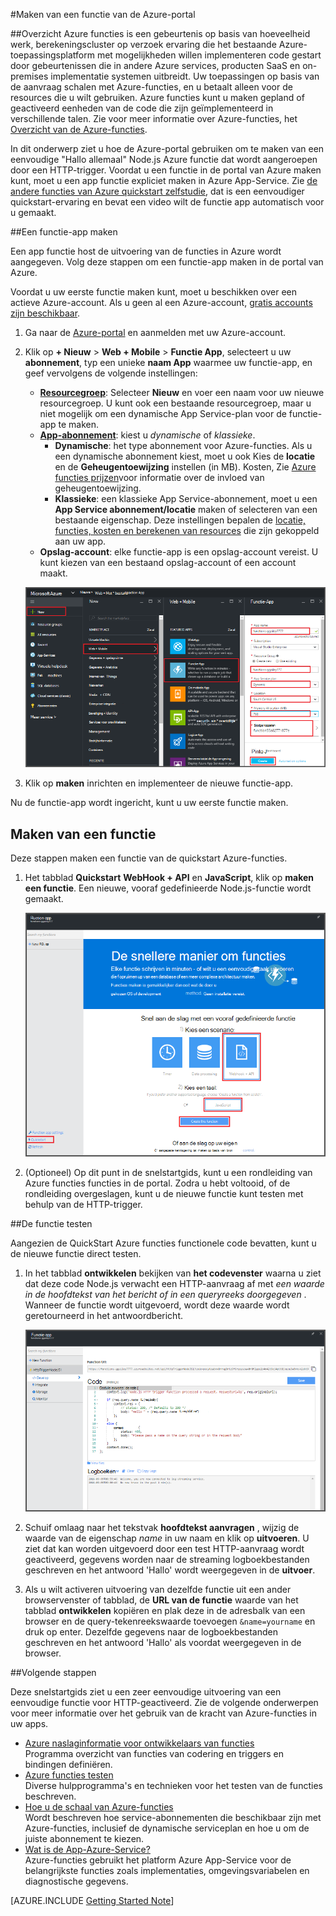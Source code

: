 <properties
   pageTitle="Maken van een functie van de Portal Azure | Microsoft Azure"
   description="Uw eerste Azure-functie, een toepassing als u kiest in meer dan twee minuten maken."
   services="functions"
   documentationCenter="na"
   authors="ggailey777"
   manager="erikre"
   editor=""
   tags=""
/>

<tags
   ms.service="functions"
   ms.devlang="multiple"
   ms.topic="article"
   ms.tgt_pltfrm="multiple"
   ms.workload="na"
   ms.date="09/08/2016"
   ms.author="glenga"/>

#<a name="create-a-function-from-the-azure-portal"></a>Maken van een functie van de Azure-portal

##<a name="overview"></a>Overzicht
Azure functies is een gebeurtenis op basis van hoeveelheid werk, berekeningscluster op verzoek ervaring die het bestaande Azure-toepassingsplatform met mogelijkheden willen implementeren code gestart door gebeurtenissen die in andere Azure services, producten SaaS en on-premises implementatie systemen uitbreidt. Uw toepassingen op basis van de aanvraag schalen met Azure-functies, en u betaalt alleen voor de resources die u wilt gebruiken. Azure functies kunt u maken gepland of geactiveerd eenheden van de code die zijn geïmplementeerd in verschillende talen. Zie voor meer informatie over Azure-functies, het [Overzicht van de Azure-functies](functions-overview.md).

In dit onderwerp ziet u hoe de Azure-portal gebruiken om te maken van een eenvoudige "Hallo allemaal" Node.js Azure functie dat wordt aangeroepen door een HTTP-trigger. Voordat u een functie in de portal van Azure maken kunt, moet u een app functie expliciet maken in Azure App-Service. Zie [de andere functies van Azure quickstart zelfstudie](functions-create-first-azure-function.md), dat is een eenvoudiger quickstart-ervaring en bevat een video wilt de functie app automatisch voor u gemaakt.

##<a name="create-a-function-app"></a>Een functie-app maken

Een app functie host de uitvoering van de functies in Azure wordt aangegeven. Volg deze stappen om een functie-app maken in de portal van Azure.

Voordat u uw eerste functie maken kunt, moet u beschikken over een actieve Azure-account. Als u geen al een Azure-account, [gratis accounts zijn beschikbaar](https://azure.microsoft.com/free/).

1. Ga naar de [Azure-portal](https://portal.azure.com) en aanmelden met uw Azure-account.

2. Klik op **+ Nieuw** > **Web + Mobile** > **Functie App**, selecteert u uw **abonnement**, typ een unieke **naam App** waarmee uw functie-app, en geef vervolgens de volgende instellingen:

    + **[Resourcegroep](../azure-portal/resource-group-portal.md/)**: Selecteer **Nieuw** en voer een naam voor uw nieuwe resourcegroep. U kunt ook een bestaande resourcegroep, maar u niet mogelijk om een dynamische App Service-plan voor de functie-app te maken.
    + **[App-abonnement](../app-service/azure-web-sites-web-hosting-plans-in-depth-overview.md)**: kiest u *dynamische* of *klassieke*. 
        + **Dynamische**: het type abonnement voor Azure-functies. Als u een dynamische abonnement kiest, moet u ook Kies de **locatie** en de **Geheugentoewijzing** instellen (in MB). Kosten, Zie [Azure functies prijzen](https://azure.microsoft.com/pricing/details/functions/)voor informatie over de invloed van geheugentoewijzing. 
        + **Klassieke**: een klassieke App Service-abonnement, moet u een **App Service abonnement/locatie** maken of selecteren van een bestaande eigenschap. Deze instellingen bepalen de [locatie, functies, kosten en berekenen van resources](https://azure.microsoft.com/pricing/details/app-service/) die zijn gekoppeld aan uw app.  
    + **Opslag-account**: elke functie-app is een opslag-account vereist. U kunt kiezen van een bestaand opslag-account of een account maakt. 

    ![Nieuwe functie app maakt in de portal van Azure](./media/functions-create-first-azure-function-azure-portal/function-app-create-flow.png)

3. Klik op **maken** inrichten en implementeer de nieuwe functie-app.  

Nu de functie-app wordt ingericht, kunt u uw eerste functie maken.

## <a name="create-a-function"></a>Maken van een functie

Deze stappen maken een functie van de quickstart Azure-functies.

1. Het tabblad **Quickstart** **WebHook + API** en **JavaScript**, klik op **maken een functie**. Een nieuwe, vooraf gedefinieerde Node.js-functie wordt gemaakt. 

    ![](./media/functions-create-first-azure-function-azure-portal/function-app-quickstart-node-webhook.png)

2. (Optioneel) Op dit punt in de snelstartgids, kunt u een rondleiding van Azure functies functies in de portal.   Zodra u hebt voltooid, of de rondleiding overgeslagen, kunt u de nieuwe functie kunt testen met behulp van de HTTP-trigger.

##<a name="test-the-function"></a>De functie testen

Aangezien de QuickStart Azure functies functionele code bevatten, kunt u de nieuwe functie direct testen.

1. In het tabblad **ontwikkelen** bekijken van **het codevenster** waarna u ziet dat deze code Node.js verwacht een HTTP-aanvraag af met *een waarde in de hoofdtekst van het bericht of in een queryreeks doorgegeven* . Wanneer de functie wordt uitgevoerd, wordt deze waarde wordt geretourneerd in het antwoordbericht.

    ![](./media/functions-create-first-azure-function-azure-portal/function-app-develop-tab-testing.png)

2. Schuif omlaag naar het tekstvak **hoofdtekst aanvragen** , wijzig de waarde van de eigenschap *name* in uw naam en klik op **uitvoeren**. U ziet dat kan worden uitgevoerd door een test HTTP-aanvraag wordt geactiveerd, gegevens worden naar de streaming logboekbestanden geschreven en het antwoord 'Hallo' wordt weergegeven in de **uitvoer**. 

3. Als u wilt activeren uitvoering van dezelfde functie uit een ander browservenster of tabblad, de **URL van de functie** waarde van het tabblad **ontwikkelen** kopiëren en plak deze in de adresbalk van een browser en de query-tekenreekswaarde toevoegen `&name=yourname` en druk op enter. Dezelfde gegevens naar de logboekbestanden geschreven en het antwoord 'Hallo' als voordat weergegeven in de browser.

##<a name="next-steps"></a>Volgende stappen

Deze snelstartgids ziet u een zeer eenvoudige uitvoering van een eenvoudige functie voor HTTP-geactiveerd. Zie de volgende onderwerpen voor meer informatie over het gebruik van de kracht van Azure-functies in uw apps.

+ [Azure naslaginformatie voor ontwikkelaars van functies](functions-reference.md)  
Programma overzicht van functies van codering en triggers en bindingen definiëren.
+ [Azure functies testen](functions-test-a-function.md)  
Diverse hulpprogramma's en technieken voor het testen van de functies beschreven.
+ [Hoe u de schaal van Azure-functies](functions-scale.md)  
Wordt beschreven hoe service-abonnementen die beschikbaar zijn met Azure-functies, inclusief de dynamische serviceplan en hoe u om de juiste abonnement te kiezen. 
+ [Wat is de App-Azure-Service?](../app-service/app-service-value-prop-what-is.md)  
Azure-functies gebruikt het platform Azure App-Service voor de belangrijkste functies zoals implementaties, omgevingsvariabelen en diagnostische gegevens. 

[AZURE.INCLUDE [Getting Started Note](../../includes/functions-get-help.md)]
